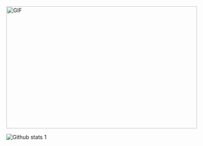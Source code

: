 <img align="middle" alt="GIF" src="https://github.com/abhisheknaiidu/abhisheknaiidu/blob/master/code.gif?raw=true" width="500" height="320" />



![Github stats 1](https://github-readme-stats.vercel.app/api?username=SedatErdogan&show_icons=true&theme=gradient) 
